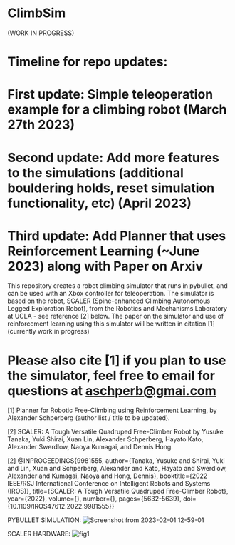 # ClimbSim
(WORK IN PROGRESS) 
# Timeline for repo updates:

# First update: Simple teleoperation example for a climbing robot (March 27th 2023)
# Second update: Add more features to the simulations (additional bouldering holds, reset simulation functionality, etc) (April 2023)
# Third update: Add Planner that uses Reinforcement Learning (~June 2023) along with Paper on Arxiv

This repository creates a robot climbing simulator that runs in pybullet, and can be used with an Xbox controller for teleoperation. The simulator is based on the robot, SCALER (Spine-enhanced Climbing Autonomous Legged Exploration Robot), from the Robotics and Mechanisms Laboratory at UCLA - see reference [2] below. The paper on the simulator and use of reinforcement learning using this simulator will be written in citation [1] (currently work in progress)

# Please also cite [1] if you plan to use the simulator, feel free to email for questions at aschperb@gmai.com

[1] Planner for Robotic Free-Climbing using Reinforcement Learning, by Alexander Schperberg (author list / title to be updated).

[2] SCALER: A Tough Versatile Quadruped Free-Climber Robot by Yusuke Tanaka, Yuki Shirai, Xuan Lin, Alexander Schperberg, Hayato Kato, Alexander Swerdlow, Naoya Kumagai, and Dennis Hong.

[2] @INPROCEEDINGS{9981555,
  author={Tanaka, Yusuke and Shirai, Yuki and Lin, Xuan and Schperberg, Alexander and Kato, Hayato and Swerdlow, Alexander and Kumagai, Naoya and Hong, Dennis},
  booktitle={2022 IEEE/RSJ International Conference on Intelligent Robots and Systems (IROS)}, 
  title={SCALER: A Tough Versatile Quadruped Free-Climber Robot}, 
  year={2022},
  volume={},
  number={},
  pages={5632-5639},
  doi={10.1109/IROS47612.2022.9981555}}

PYBULLET SIMULATION:
![Screenshot from 2023-02-01 12-59-01](https://user-images.githubusercontent.com/45216484/217660797-214e26ab-aa44-401f-a720-bfeecc94b546.png)

SCALER HARDWARE:
![fig1](https://user-images.githubusercontent.com/45216484/217659832-07cfde0b-ca75-406e-838b-7c108fecc7cc.jpg)

